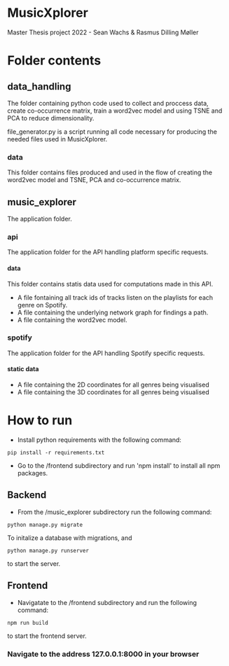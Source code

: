 # MusicXplorer
Master Thesis project 2022 - Sean Wachs & Rasmus Dilling Møller

# Folder contents

  ## data_handling
  The folder containing python code used to collect and proccess data, create co-occurrence matrix, train a word2vec model and using TSNE and PCA to       reduce dimensionality.

  file_generator.py is a script running all code necessary for producing the needed files used in MusicXplorer.

  ### data
  This folder contains files produced and used in the flow of creating the word2vec model and TSNE, PCA and co-occurrence matrix.
  ## music_explorer
  The application folder.

  ### api
  The application folder for the API handling platform specific requests.

  #### data
  This folder contains statis data used for computations made in this API. 
  - A file fontaining all track ids of tracks listen on the playlists for each genre on Spotify.
  - A file containing the underlying network graph for findings a path.
  - A file containing the word2vec model.

  ### spotify
  The application folder for the API handling Spotify specific requests.

  #### static data
  - A file containing the 2D coordinates for all genres being visualised
  - A file containing the 3D coordinates for all genres being visualised

# How to run
-  Install python requirements with the following command:
```
pip install -r requirements.txt
``` 
-  Go to the /frontend subdirectory and run 'npm install' to install all npm packages.

## Backend
- From the /music_explorer subdirectory run the following command:
```
python manage.py migrate
```
To initalize a database with migrations, and

```
python manage.py runserver
```
to start the server.

## Frontend
- Navigatate to the /frontend subdirectory and run the following command:
```
npm run build
```
to start the frontend server.

### Navigate to the address 127.0.0.1:8000 in your browser
